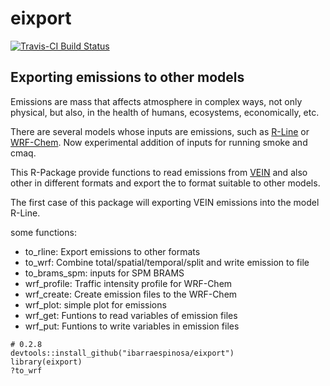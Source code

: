 # eixport
[![Travis-CI Build Status](https://travis-ci.org/atmoschem/eixport.svg?branch=master)](https://travis-ci.org/atmoschem/eixport)

## Exporting emissions to other models

Emissions are mass that affects atmosphere in complex ways, not only physical, but also, in the health of humans, ecosystems, economically, etc.

There are several models whose inputs are emissions, such as [R-Line](https://www.cmascenter.org/r-line/) or [WRF-Chem](https://ruc.noaa.gov/wrf/wrf-chem/). Now experimental addition of inputs for running smoke and cmaq.

This R-Package provide functions to read emissions from [VEIN](https://github.com/ibarraespinosa/vein) and also other 
in different formats and export the to format suitable to other models.

The first case of this package will exporting VEIN emissions into the model R-Line.

some functions:

- to_rline: Export emissions to other formats
- to_wrf:	Combine total/spatial/temporal/split and write emission to file
- to_brams_spm:	inputs for SPM BRAMS
- wrf_profile: Traffic intensity profile for WRF-Chem
- wrf_create:	Create emission files to the WRF-Chem
- wrf_plot: simple plot for emissions
- wrf_get:	Funtions to read variables of emission files
- wrf_put:	Funtions to write variables in emission files


```{r eval=F}
# 0.2.8
devtools::install_github("ibarraespinosa/eixport")
library(eixport)
?to_wrf
```


